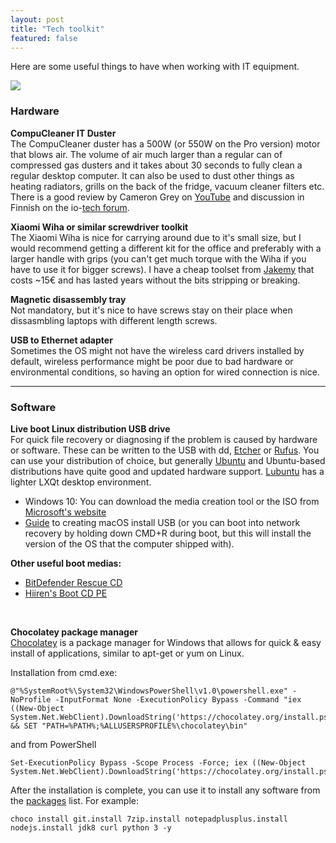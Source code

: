 ```yaml
---
layout: post
title: "Tech toolkit"
featured: false
---
```


<!--more-->
Here are some useful things to have when working with IT equipment.

![]({{site.baseurl}}/images/posts/jAiraT7PyxkN.jpg)

### Hardware

**CompuCleaner IT Duster**  
The CompuCleaner duster has a 500W (or 550W on the Pro version) motor that blows air. The volume of air much larger  than a regular can of compressed gas dusters and it takes about 30 seconds to fully clean a regular desktop computer. It can also be used to dust other things as heating radiators, grills on the back of the fridge, vacuum cleaner filters etc. There is a good review by Cameron Grey on [YouTube](https://www.youtube.com/watch?v=hKxz8kwZjak) and discussion in Finnish on the io-[tech forum](https://bbs.io-tech.fi/threads/it-dusters-compucleaner-ilmapuhdistuslaite.157175).

**Xiaomi Wiha or similar screwdriver toolkit**  
The Xiaomi Wiha is nice for carrying around due to it's small size, but I would recommend getting a different kit for the office and preferably with a larger handle with grips (you can't get much torque with the Wiha if you have to use it for bigger screws). I have a cheap toolset from [Jakemy](https://www.jakemy.com/52-in-1-model-and-electronics-screwdriver-tool-set-jm-8150_p80.html) that costs ~15€ and has lasted years without the bits stripping or breaking.

**Magnetic disassembly tray**  
Not mandatory, but it's nice to have screws stay on their place when dissasmbling laptops with different length screws.

**USB to Ethernet adapter**  
Sometimes the OS might not have the wireless card drivers installed by default, wireless performance might be poor due to bad hardware or environmental conditions, so having an option for wired connection is nice.

___

### Software

**Live boot Linux distribution USB drive**  
For quick file recovery or diagnosing if the problem is caused by hardware or software. These can be written to the USB with dd, [Etcher](https://www.balena.io/etcher/) or [Rufus](https://rufus.ie/). You can use your distribution of choice, but generally [Ubuntu](https://ubuntu.com/download/desktop) and Ubuntu-based distributions have quite good and updated hardware support. [Lubuntu](https://lubuntu.net/) has a lighter LXQt desktop environment.

- Windows 10: You can download the media creation tool or the ISO from [Microsoft's website](https://www.microsoft.com/fi-fi/software-download/windows10)
- [Guide](https://support.apple.com/en-us/HT201372) to creating macOS install USB (or you can boot into network recovery by holding down CMD+R during boot, but this will install the version of the OS that the computer shipped with).

**Other useful boot medias:**

- [BitDefender Rescue CD](https://www.bitdefender.com/support/how-to-create-a-bitdefender-rescue-cd-627.html)
- [Hiiren's Boot CD PE](https://www.hirensbootcd.org/)

<br/>

**Chocolatey package manager**  
[Chocolatey](https://chocolatey.org/) is a package manager for Windows that allows for quick & easy install of applications, similar to apt-get or yum on Linux.

Installation from cmd.exe:

```
@"%SystemRoot%\System32\WindowsPowerShell\v1.0\powershell.exe" -NoProfile -InputFormat None -ExecutionPolicy Bypass -Command "iex ((New-Object System.Net.WebClient).DownloadString('https://chocolatey.org/install.ps1'))" && SET "PATH=%PATH%;%ALLUSERSPROFILE%\chocolatey\bin"
```

and from PowerShell

```
Set-ExecutionPolicy Bypass -Scope Process -Force; iex ((New-Object System.Net.WebClient).DownloadString('https://chocolatey.org/install.ps1'))
```

After the installation is complete, you can use it to install any software from the [packages](https://chocolatey.org/packages) list. For example:

```
choco install git.install 7zip.install notepadplusplus.install nodejs.install jdk8 curl python 3 -y
```
